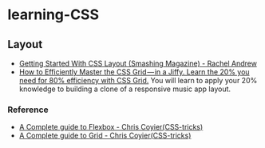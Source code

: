 # learning-CSS

## Layout
* [Getting Started With CSS Layout (Smashing Magazine) - Rachel Andrew](https://www.smashingmagazine.com/2018/05/guide-css-layout/) 
* [How to Efficiently Master the CSS Grid — in a Jiffy. Learn the 20% you need for 80% efficiency with CSS Grid.](https://medium.com/flexbox-and-grids/how-to-efficiently-master-the-css-grid-in-a-jiffy-585d0c213577)
You will learn to apply your 20% knowledge to building a clone of a responsive music app layout.

### Reference
* [A Complete guide to Flexbox - Chris Coyier(CSS-tricks)](https://css-tricks.com/snippets/css/a-guide-to-flexbox/)
* [A Complete guide to Grid - Chris Coyier(CSS-tricks)](https://css-tricks.com/snippets/css/complete-guide-grid/)
